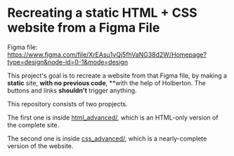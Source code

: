 # Recreating a static HTML + CSS website from a Figma File

Figma file: https://www.figma.com/file/XrEAsu1vQj5fhVaNG38d2W/Homepage?type=design&node-id=0-1&mode=design

This project's goal is to recreate a website from that Figma file, by making a **static** site, **with no previous code**, **with the help of Holberton. The buttons and links __shouldn't__ trigger anything.

This repository consists of two propjects.

The first one is inside [html_advanced/](html_advanced/), which is an HTML-only version of the complete site.

The second one is inside [css_advanced/](css_advanced/), which is a nearly-complete version of the website.
